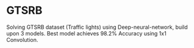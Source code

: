 # GTSRB

Solving GTSRB dataset (Traffic lights) using Deep-neural-network, build upon 3 models.
Best model achieves 98.2% Accuracy using 1x1 Convolution.
